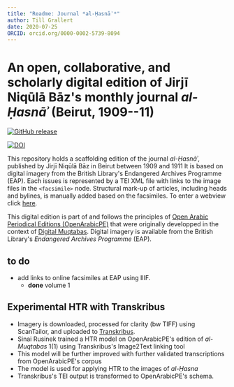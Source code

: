 ```yaml
---
title: "Readme: Journal *al-Ḥasnāʾ*"
author: Till Grallert
date: 2020-07-25
ORCID: orcid.org/0000-0002-5739-8094
---
```


# An open, collaborative, and scholarly digital edition of Jirjī Niqūlā Bāz's monthly journal *al-Ḥasnāʾ* (Beirut, 1909--11)

[![GitHub release](https://img.shields.io/github/release/openarabicpe/journal_al-hasna.svg)](https://github.com/openarabicpe/journal_al-hasna/releases)
<!-- DOI needs updating once released -->
[![DOI](https://zenodo.org/badge/171870239.svg)](https://zenodo.org/badge/latestdoi/171870239)

This repository holds a scaffolding edition of the journal *al-Ḥasnāʾ*, published by Jirjī Niqūlā Bāz in Beirut between 1909 and 1911 It is based on digital imagery from the British Library's Endangered Archives Programme (EAP). Each issues is represented by a TEI XML file with links to the image files in the `<facsimile>` node. Structural mark-up of articles, including heads and bylines, is manually added based on the facsimiles. To enter a webview click [here](https://openarabicpe.github.io/journal_al-hasna/tei/oclc_792756327-v_1-i_1.TEIP5.xml).

This digital edition is part of and follows the principles of [Open Arabic Periodical Editions (OpenArabicPE)](https://openarabicpe.github.io) that were originally developped in the context of [Digital Muqtabas](https://github.com/tillgrallert/digital-muqtabas). Digital imagery is available from the British Library's *Endangered Archives Programme* (EAP).

## to do

- add links to online facsimiles at EAP using IIIF.
    - **done** volume 1

## Experimental HTR with Transkribus

- Imagery is downloaded, processed for clarity (bw TIFF) using ScanTailor, and uploaded to [Transkribus]().
- Sinai Rusinek trained a HTR model on OpenArabicPE's edition of *al-Muqtabas* 1(1) using Transkribus's Image2Text linking tool
- This model will be further improved with further validated transcriptions from OpenArabicPE's corpus
- The model is used for applying HTR to the images of *al-Ḥasna*
- Transkribus's TEI output is transformed to OpenArabicPE's schema.
